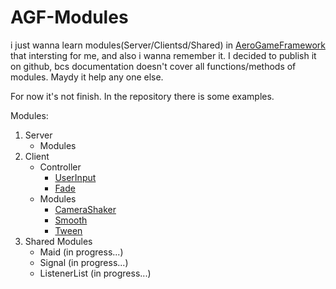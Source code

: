 # AGF-Modules
i just wanna learn modules(Server/Clientsd/Shared) in [AeroGameFramework](https://github.com/Sleitnick/AeroGameFramework) that intersting for me, and also i wanna remember it. I decided to publish it on github, bcs documentation doesn't cover all functions/methods of modules. Maydy it help any one else.

For now it's not finish. In the repository there is some examples.

Modules:  
1. Server
    + Modules
2. Client
    + Controller
      + [UserInput](https://github.com/Filimon4/AGF-Modules/blob/main/src/Client/Controllers/UserInputTestController.lua)
      + [Fade](https://github.com/Filimon4/AGF-Modules/blob/main/src/Client/Controllers/FadeTestController.lua)
    + Modules
      + [CameraShaker](https://github.com/Filimon4/AGF-Modules/blob/main/src/Client/Controllers/CameraShakerTestController.lua)
      + [Smooth](https://github.com/Filimon4/AGF-Modules/blob/main/src/Client/Controllers/SmoothTestController.lua)
      + [Tween](https://github.com/Filimon4/AGF-Modules/blob/main/src/Client/Controllers/TweenTestController.lua)
3. Shared Modules
    + Maid (in progress...)
    + Signal (in progress...)
    + ListenerList (in progress...)